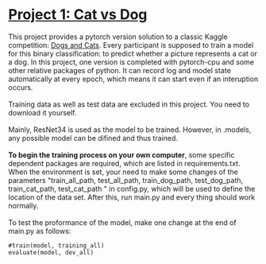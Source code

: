 # [Project 1: Cat vs Dog](https://github.com/leondelee/pytorch_projects/tree/master/cat_dog)

This project provides a pytorch version solution to a classic Kaggle competition: [Dogs and Cats](https://www.kaggle.com/tongpython/cat-and-dog). Every participant is supposed to train a model for this binary classification: to predict whether a picture represents a cat or a dog. In this project, one version is completed with pytorch-cpu and some other relative packages of python. It can record log and model state automatically at every epoch, which means it can start even if an interuption occurs. 
</br>
</br> Training data as well as test data are excluded in this project. You need to download it yourself.
</br> 
</br> Mainly, ResNet34 is used as the model to be trained. However, in .models, any possible model can be difined and thus trained. 
</br>
</br> **To begin the training process on your own computer**, some specific dependent packages are required, which are listed in requirements.txt. When the environment is set, your need to make some changes of the parameters "train_all_path, test_all_path, train_dog_path, test_dog_path, train_cat_path, test_cat_path " in config.py, which will be used to define the location of the data set. After this, run main.py and every thing should work normally. 
</br>
</br>To test the proformance of the model, make one change at the end of main.py as follows:

    #train(model, training_all)
    evaluate(model, dev_all)
